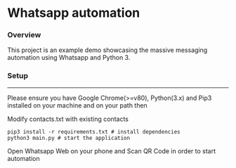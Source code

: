 # Whatsapp automation

### Overview
This project is an example demo showcasing the massive messaging automation using Whatsapp and Python 3.

### Setup
-----------
Please ensure you have Google Chrome(>=v80), Python(3.x) and Pip3 installed on your machine and on your path then

Modify contacts.txt with existing contacts
```
pip3 install -r requirements.txt # install dependencies
python3 main.py # start the application
```
Open Whatsapp Web on your phone and Scan QR Code in order to start automation
